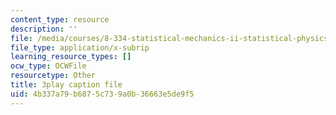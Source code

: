 ```yaml
---
content_type: resource
description: ''
file: /media/courses/8-334-statistical-mechanics-ii-statistical-physics-of-fields-spring-2014/4b337a79b6875c739a0b36663e5de9f5_bMnpf0s-mAk.vtt
file_type: application/x-subrip
learning_resource_types: []
ocw_type: OCWFile
resourcetype: Other
title: 3play caption file
uid: 4b337a79-b687-5c73-9a0b-36663e5de9f5
---
```

